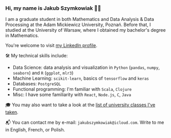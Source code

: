 ### Hi, my name is Jakub Szymkowiak 🙋‍♂️

I am a graduate student in both Mathematics and Data Analysis & Data Processing at the Adam Mickiewicz University, Poznań. Before that, I studied at the University of Warsaw, where I obtained my bachelor's degree in Mathematics. 

You're welcome to visit [my LinkedIn profile](https://www.linkedin.com/in/jakubszymkowiak/).

🛠️ My technical skills include:

- Data Science: data analysis and visualization in ``Python`` (``pandas``, ``numpy``, ``seaborn``) and ``R`` (``ggplot``, ``mlr3``)
- Machine Learning: ``scikit-learn``, basics of ``tensorflow`` and ``keras``
- Databases: ``PostgreSQL``
- Functional programming: I'm familiar with ``Scala``, ``Clojure``
- Misc: I have some familiarity with ``React``, ``Node.js``, ``C``, ``Java``

🎓 You may also want to take a look at the [list of university classes I've taken](https://jakub-szymkowiak.github.io/education/).

📬 You can contact me by e-mail: ``jakubszymkowiak@icloud.com``. Write to me in English, French, or Polish. 
